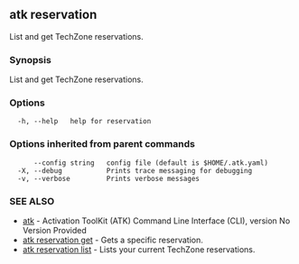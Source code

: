 ## atk reservation

List and get TechZone reservations.

### Synopsis

List and get TechZone reservations.

### Options

```
  -h, --help   help for reservation
```

### Options inherited from parent commands

```
      --config string   config file (default is $HOME/.atk.yaml)
  -X, --debug           Prints trace messaging for debugging
  -v, --verbose         Prints verbose messages
```

### SEE ALSO

* [atk](atk.md)	 - Activation ToolKit (ATK) Command Line Interface (CLI), version No Version Provided
* [atk reservation get](atk_reservation_get.md)	 - Gets a specific reservation.
* [atk reservation list](atk_reservation_list.md)	 - Lists your current TechZone reservations.

